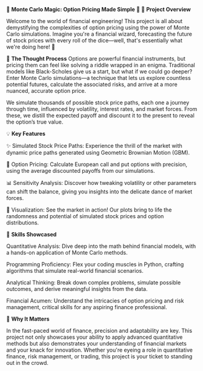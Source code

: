 

🎲 **Monte Carlo Magic: Option Pricing Made Simple** 🎯
🚀 **Project Overview**

Welcome to the world of financial engineering! This project is all about demystifying the complexities of option pricing using the power of Monte Carlo simulations. Imagine you're a financial wizard, forecasting the future of stock prices with every roll of the dice—well, that's essentially what we're doing here! 🌟


🧠 **The Thought Process**
Options are powerful financial instruments, but pricing them can feel like solving a riddle wrapped in an enigma. Traditional models like Black-Scholes give us a start, but what if we could go deeper? Enter Monte Carlo simulations—a technique that lets us explore countless potential futures, calculate the associated risks, and arrive at a more nuanced, accurate option price.


We simulate thousands of possible stock price paths, each one a journey through time, influenced by volatility, interest rates, and market forces. From these, we distill the expected payoff and discount it to the present to reveal the option’s true value.


💡 **Key Features**

✨ Simulated Stock Price Paths: Experience the thrill of the market with dynamic price paths generated using Geometric Brownian Motion (GBM).

💼 Option Pricing: Calculate European call and put options with precision, using the average discounted payoffs from our simulations.

📊 Sensitivity Analysis: Discover how tweaking volatility or other parameters can shift the balance, giving you insights into the delicate dance of market forces.

🎨 Visualization: See the market in action! Our plots bring to life the randomness and potential of simulated stock prices and option distributions.

🎯 **Skills Showcased**

Quantitative Analysis: Dive deep into the math behind financial models, with a hands-on application of Monte Carlo methods.

Programming Proficiency: Flex your coding muscles in Python, crafting algorithms that simulate real-world financial scenarios.

Analytical Thinking: Break down complex problems, simulate possible outcomes, and derive meaningful insights from the data.

Financial Acumen: Understand the intricacies of option pricing and risk management, critical skills for any aspiring finance professional.

🌟 **Why It Matters**

In the fast-paced world of finance, precision and adaptability are key. This project not only showcases your ability to apply advanced quantitative methods but also demonstrates your understanding of financial markets and your knack for innovation. Whether you're eyeing a role in quantitative finance, risk management, or trading, this project is your ticket to standing out in the crowd.
